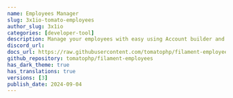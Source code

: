 ```yaml
---
name: Employees Manager
slug: 3x1io-tomato-employees
author_slug: 3x1io
categories: [developer-tool]
description: Manage your employees with easy using Account builder and FilamentPHP
discord_url: 
docs_url: https://raw.githubusercontent.com/tomatophp/filament-employees/master/README.md
github_repository: tomatophp/filament-employees
has_dark_theme: true
has_translations: true
versions: [3]
publish_date: 2024-09-04
---
```

